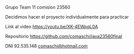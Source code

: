 Grupo Team 11  comision 23560

Decidimos hacer el proyecto individualmente para practicar

Link al video
https://youtu.be/XK-4EWpqL0A

Repositorio
https://github.com/comaschi/java23560final

DNI 92.535.148
comaschi@hotmail.com

